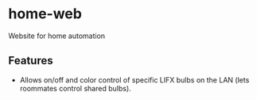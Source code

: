 # home-web
Website for home automation

## Features
- Allows on/off and color control of specific LIFX bulbs on the LAN (lets roommates control shared bulbs).
